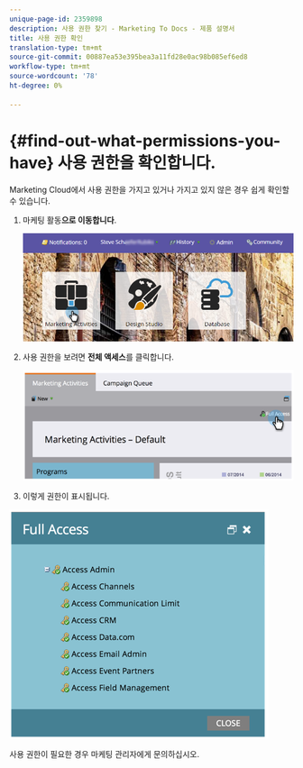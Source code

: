 ```yaml
---
unique-page-id: 2359898
description: 사용 권한 찾기 - Marketing To Docs - 제품 설명서
title: 사용 권한 확인
translation-type: tm+mt
source-git-commit: 00887ea53e395bea3a11fd28e0ac98b085ef6ed8
workflow-type: tm+mt
source-wordcount: '78'
ht-degree: 0%

---
```



# {#find-out-what-permissions-you-have} 사용 권한을 확인합니다.

Marketing Cloud에서 사용 권한을 가지고 있거나 가지고 있지 않은 경우 쉽게 확인할 수 있습니다.

1. 마케팅 활동**으로 이동합니다**.

   ![](assets/login-marketing-activities.png)

1. 사용 권한을 보려면 **전체 액세스**&#x200B;를 클릭합니다.

   ![](assets/image2014-9-8-17-3a45-3a13.png)

1. 이렇게 권한이 표시됩니다.

![](assets/image2014-9-8-17-3a45-3a23.png)

사용 권한이 필요한 경우 마케팅 관리자에게 문의하십시오.

